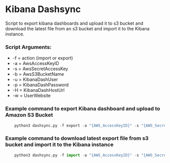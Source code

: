 # Kibana Dashsync
Script to export kibana dashboards and upload it to s3 bucket and download the latest file from an s3 bucket and import it to the Kibana instance.
### Script Arguments:
- -f = action (import or export)
- -a = AwsAccessKeyID
- -s = AwsSecretAccessKey
- -b = AwsS3BucketName
- -u = KibanaDashUser
- -p = KibanaDashPassword
- -H = KibanaDashHostUrl
- -w = UserWebsite

### Example command to export Kibana dashboard and upload to Amazon S3 Bucket
```python
    python3 dashsync.py -f export -a "{AWS_AccessKeyID}" -s "{AWS_SecretAccessKey}" -u "{KibanaDashUser}" -p {KibanaDashPassword} -H {KibanaAPIBaseUrl} -b {s3_bucket_name}
```

### Example command to download latest export file from s3 bucket and import it to the Kibana instance
```python
    python3 dashsync.py -f import -a "{AWS_AccessKeyID}" -s "{AWS_SecretAccessKey}" -u "{KibanaDashUser}" -p {KibanaDashPassword} -H {KibanaAPIBaseUrl} -b {s3_bucket_name} -w {user_website}
```